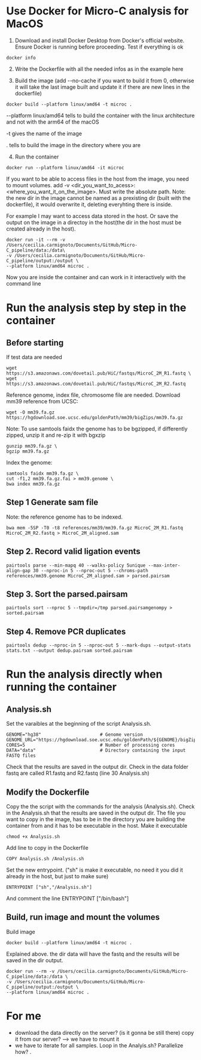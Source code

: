 # Use Docker for Micro-C analysis for MacOS

1. Download and install Docker Desktop from Docker's official website. Ensure Docker is running before proceeding.
Test if everything is ok
```
docker info
```
2. Write the Dockerfile with all the needed infos as in the example here

3. Build the image (add --no-cache if you want to build it from 0, otherwise it will take the last image built and update it if there are new lines in the dockerfile)
```
docker build --platform linux/amd64 -t microc .
```
--platform linux/amd64 tells to build the container with the linux architecture and not with the arm64 of the macOS

-t gives the name of the image

. tells to build the image in the directory where you are


4. Run the container
```
docker run --platform linux/amd64 -it microc
``` 
If you want to be able to access files in the host from the image, you need to mount volumes.
add -v <dir_you_want_to_acess>:<where_you_want_it_on_the_image>. Must write the absolute path.
Note: the new dir in the image cannot be named as a prexisting dir (built with the dockerfile), it would overwrite it, deleting everyhting there is inside.

For example I may want to access data stored in the host. Or save the output on the image in a directoy in the host(the dir in the host must be created already in the host).

```
docker run -it --rm -v /Users/cecilia.carmignoto/Documents/GitHub/Micro-C_pipeline/data:/data\
-v /Users/cecilia.carmignoto/Documents/GitHub/Micro-C_pipeline/output:/output \
--platform linux/amd64 microc . 
```
Now you are inside the container and can work in it interactively with the command line

# Run the analysis step by step in the container

## Before starting
If test data are needed
```
wget https://s3.amazonaws.com/dovetail.pub/HiC/fastqs/MicroC_2M_R1.fastq \
wget https://s3.amazonaws.com/dovetail.pub/HiC/fastqs/MicroC_2M_R2.fastq
```
Reference genome, index file, chromosome file are needed. Download mm39 reference from UCSC:
```
wget -O mm39.fa.gz https://hgdownload.soe.ucsc.edu/goldenPath/mm39/bigZips/mm39.fa.gz
```
Note: To use samtools faidx the genome has to be bgzipped, if differently zipped, unzip it and re-zip it with bgxzip
```
gunzip mm39.fa.gz \
bgzip mm39.fa.gz
```
Index the genome:
```
samtools faidx mm39.fa.gz \
cut -f1,2 mm39.fa.gz.fai > mm39.genome \
bwa index mm39.fa.gz
```

## Step 1 Generate sam file
Note: the reference genome has to be indexed. 
```
bwa mem -5SP -T0 -t8 references/mm39/mm39.fa.gz MicroC_2M_R1.fastq MicroC_2M_R2.fastq > MicroC_2M_aligned.sam
```

## Step 2. Record valid ligation events 
```
pairtools parse --min-mapq 40 --walks-policy 5unique --max-inter-align-gap 30 --nproc-in 5 --nproc-out 5 --chroms-path references/mm39.genome MicroC_2M_aligned.sam > parsed.pairsam
```

## Step 3. Sort the parsed.pairsam
```
pairtools sort --nproc 5 --tmpdir=/tmp parsed.pairsamgenompy > sorted.pairsam
```

## Step 4. Remove PCR duplicates
```
pairtools dedup --nproc-in 5 --nproc-out 5 --mark-dups --output-stats stats.txt --output dedup.pairsam sorted.pairsam
```

# Run the analysis directly when running the container

## Analysis.sh
Set the varaibles at the beginning of the script Analysis.sh. 
```
GENOME="hg38"                      # Genome version
GENOME_URL="https://hgdownload.soe.ucsc.edu/goldenPath/${GENOME}/bigZips/${GENOME}.fa.gz"
CORES=5                            # Number of processing cores
DATA="data"                        # Directory containing the input FASTQ files
```

Check that the results are saved in the output dir.
Check in the data folder fastq are called R1.fastq and R2.fastq (line 30 Analysis.sh)

## Modify the Dockerfile

Copy the the script with the commands for the analysis (Analysis.sh). 
Check in the Analysis.sh that the results are saved in the output dir.
The file you want to copy in the image, has to be in the directory you are building the container from and it has to be executable in the host. Make it executable
```
chmod +x Analysis.sh
```
Add line to copy in the Dockerfile
```
COPY Analysis.sh /Analysis.sh
```
Set the new entrypoint. ("sh" is make it executable, no need it you did it already in the host, but just to make sure)
```
ENTRYPOINT ["sh","/Analysis.sh"]
```
And comment the line ENTRYPOINT ["/bin/bash"]

## Build, run image and mount the volumes
Build image
```
docker build --platform linux/amd64 -t microc .
```

Explained above. the dir data will have the fastq and the results will be saved in the dir output. 
```
docker run --rm -v /Users/cecilia.carmignoto/Documents/GitHub/Micro-C_pipeline/data:/data \
-v /Users/cecilia.carmignoto/Documents/GitHub/Micro-C_pipeline/output:/output \
--platform linux/amd64 microc . 
```


# For me
- download the data directly on the server? (is it gonna be still there) copy it from our server? --> we have to mount it 
- we have to iterate for all samples. Loop in the Analyis.sh? Parallelize how?
.